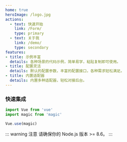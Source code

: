 ```yaml
---
home: true
heroImage: /logo.jpg
actions:
  - text: 快速开始
    link: /Form/
    type: primary
  - text: 关于我
    link: /demo/
    type: secondary
features:
- title: 示例丰富
  details: 各种场景的代码示例，简单易学，粘贴复制即可使用。
- title: 配置灵活
  details: 默认的配置参数，丰富的配置接口，各种需求轻松满足。
- title: 内置适配器
  details: 内置多种适配器，轻松对接后台。
---
```


### 快速集成
```js
import Vue from 'vue'
import magic from 'magic'

Vue.use(magic)
```

::: warning 注意
请确保你的 Node.js 版本 >= 8.6。 
:::